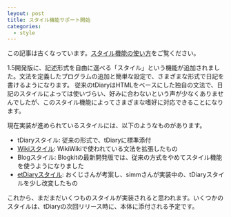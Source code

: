 ```yaml
---
leyout: post
title: スタイル機能サポート開始
categories:
  - style
---
```

 この記事は古くなっています。[スタイル機能の使い方](20030225.html)をご覧ください。

 1.5開発版に、記述形式を自由に選べる「スタイル」という機能が追加されました。文法を定義したプログラムの追加と簡単な設定で、さまざまな形式で日記を書けるようになります。
 従来のtDiaryはHTMLをベースにした独自の文法で、日記のスタイルによっては使いづらい、好みに合わないという声が少なくありませんでしたが、このスタイル機能によってさまざまな嗜好に対応できることになります。

 現在実装が進められているスタイルには、以下のようなものがあります。

 * tDiaryスタイル: 従来の形式で、tDiaryに標準添付
 * <a href="http://sho.tdiary.net/20030125.html#p03">Wikiスタイル</a>: WikiWikiで使われている文法を拡張したもの
 * Blogスタイル: Blogkitの最新開発版では、従来の方式をやめてスタイル機能を使うようになりました
 * <a href="http://pure.fan.gr.jp/simm/d/20030127.html#p02">etDiaryスタイル</a>: おくじさんが考案し、simmさんが実装中の、tDiaryスタイルを少し改変したもの

 これから、まだまだいくつものスタイルが実装されると思われます。いくつかのスタイルは、tDiaryの次回リリース時に、本体に添付される予定です。
